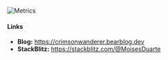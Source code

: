 ![Metrics](https://metrics.lecoq.io/MoisesDuarte?template=classic&languages=1&languages.limit=8&languages.colors=github&languages.threshold=0%25&config.timezone=America%2FSao_Paulo)

#### Links
- **Blog:** https://crimsonwanderer.bearblog.dev
- **StackBlitz:** https://stackblitz.com/@MoisesDuarte
